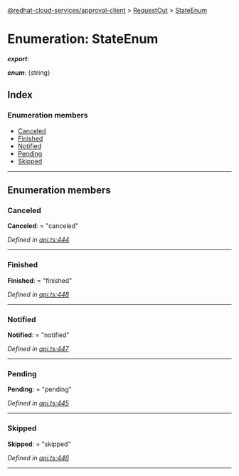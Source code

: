 [@redhat-cloud-services/approval-client](../README.md) > [RequestOut](../modules/requestout.md) > [StateEnum](../enums/requestout.stateenum.md)

# Enumeration: StateEnum

*__export__*: 

*__enum__*: {string}

## Index

### Enumeration members

* [Canceled](requestout.stateenum.md#canceled)
* [Finished](requestout.stateenum.md#finished)
* [Notified](requestout.stateenum.md#notified)
* [Pending](requestout.stateenum.md#pending)
* [Skipped](requestout.stateenum.md#skipped)

---

## Enumeration members

<a id="canceled"></a>

###  Canceled

**Canceled**:  = "canceled"

*Defined in [api.ts:444](https://github.com/RedHatInsights/javascript-clients/blob/master/packages/approval/api.ts#L444)*

___
<a id="finished"></a>

###  Finished

**Finished**:  = "finished"

*Defined in [api.ts:448](https://github.com/RedHatInsights/javascript-clients/blob/master/packages/approval/api.ts#L448)*

___
<a id="notified"></a>

###  Notified

**Notified**:  = "notified"

*Defined in [api.ts:447](https://github.com/RedHatInsights/javascript-clients/blob/master/packages/approval/api.ts#L447)*

___
<a id="pending"></a>

###  Pending

**Pending**:  = "pending"

*Defined in [api.ts:445](https://github.com/RedHatInsights/javascript-clients/blob/master/packages/approval/api.ts#L445)*

___
<a id="skipped"></a>

###  Skipped

**Skipped**:  = "skipped"

*Defined in [api.ts:446](https://github.com/RedHatInsights/javascript-clients/blob/master/packages/approval/api.ts#L446)*

___

